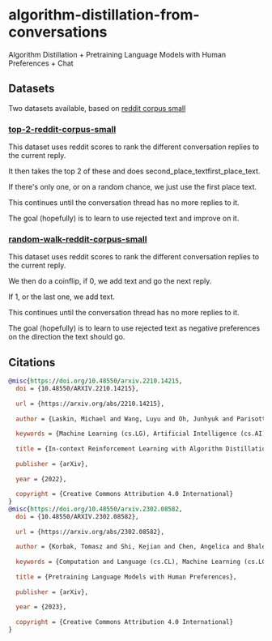 # algorithm-distillation-from-conversations
Algorithm Distillation + Pretraining Language Models with Human Preferences + Chat

## Datasets

Two datasets available, based on [reddit corpus small](https://convokit.cornell.edu/documentation/reddit-small.html)

### [top-2-reddit-corpus-small](https://huggingface.co/datasets/dmayhem93/top-2-reddit-corpus-small)

This dataset uses reddit scores to rank the different conversation replies to the current reply.

It then takes the top 2 of these and does second_place_text<rejected>first_place_text<accepted>.

If there's only one, or on a random chance, we just use the first place text.

This continues until the conversation thread has no more replies to it.
  
The goal (hopefully) is to learn to use rejected text and improve on it.
 
### [random-walk-reddit-corpus-small](dmayhem93/random-walk-reddit-corpus-small)

This dataset uses reddit scores to rank the different conversation replies to the current reply.

We then do a coinflip, if 0, we add text<rejected> and go the next reply.

If 1, or the last one, we add text<accepted>.

This continues until the conversation thread has no more replies to it.
  
The goal (hopefully) is to learn to use rejected text as negative preferences on the direction the text should go.
 


## Citations
```bibtex
@misc{https://doi.org/10.48550/arxiv.2210.14215,
  doi = {10.48550/ARXIV.2210.14215},
  
  url = {https://arxiv.org/abs/2210.14215},
  
  author = {Laskin, Michael and Wang, Luyu and Oh, Junhyuk and Parisotto, Emilio and Spencer, Stephen and Steigerwald, Richie and Strouse, DJ and Hansen, Steven and Filos, Angelos and Brooks, Ethan and Gazeau, Maxime and Sahni, Himanshu and Singh, Satinder and Mnih, Volodymyr},
  
  keywords = {Machine Learning (cs.LG), Artificial Intelligence (cs.AI), FOS: Computer and information sciences, FOS: Computer and information sciences},
  
  title = {In-context Reinforcement Learning with Algorithm Distillation},
  
  publisher = {arXiv},
  
  year = {2022},
  
  copyright = {Creative Commons Attribution 4.0 International}
}
@misc{https://doi.org/10.48550/arxiv.2302.08582,
  doi = {10.48550/ARXIV.2302.08582},
  
  url = {https://arxiv.org/abs/2302.08582},
  
  author = {Korbak, Tomasz and Shi, Kejian and Chen, Angelica and Bhalerao, Rasika and Buckley, Christopher L. and Phang, Jason and Bowman, Samuel R. and Perez, Ethan},
  
  keywords = {Computation and Language (cs.CL), Machine Learning (cs.LG), FOS: Computer and information sciences, FOS: Computer and information sciences},
  
  title = {Pretraining Language Models with Human Preferences},
  
  publisher = {arXiv},
  
  year = {2023},
  
  copyright = {Creative Commons Attribution 4.0 International}
}

```
